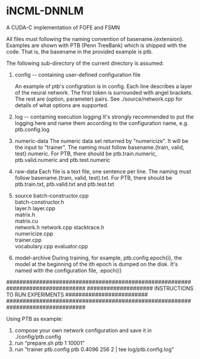 # iNCML-DNNLM
A CUDA-C implementation of FOFE and FSMN


All files must following the naming convention of basename.{extension}. 
Examples are shown with PTB (Penn TreeBank) which is shipped with the code.
That is, the basename in the provided example is ptb.

The following sub-directory of the current directory is assumed:


1. config -- containing user-defined configuration file 
	
	An example of ptb's configration is in config. Each line describes a
	layer of the neural network. The first token is surrounded with angel 
	brackets. The rest are (option, parameter) pairs. See 
	./source/network.cpp for details of what options are supported.

2. log -- containing execution logging
	It's strongly recommended to put the logging here and name them according
	to the configuration name, e.g. ptb.config.log

3. numeric-data
  	The numeric data set returned by "numericize". It will be the input
  	to "trainer". The naming must follow
    basename.{train, valid, test}.numeric. For PTB, there should be 
    ptb.train.numeric, ptb.valid.numeric and ptb.test.numeric

4. raw-data
   	Each file is a text file, one sentence per line. The naming must follow
    basename.{train, valid, test}.txt. For PTB, there should be 
    ptb.train.txt, ptb.valid.txt and ptb.test.txt

5. source
	batch-constructor.cpp  
	batch-constructor.h    
	layer.h 
	layer.cpp   
	matrix.h   
	matrix.cu      
	network.h 
	network.cpp
	stacktrace.h  
	numericize.cpp  
	trainer.cpp           
	vocabulary.cpp 
	evaluator.cpp  

6. model-archive
	During training, for example, ptb.config.epoch{i}, the model at the 
	beginning of the ith epoch is dumped on the disk. It's named with the 
	configuration file, <config>.epoch{i}


################################################################################
####################  INSTRUCTIONS TO RUN EXPERIMENTS  #########################
################################################################################

Using PTB as example:
1. compose your own network configuration and save it in ./config/ptb.config
2. run “prepare.sh ptb 1 10001”
3. run "trainer ptb.config ptb 0.4096 256 2 | tee log/ptb.config.log”


